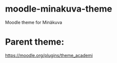# moodle-minakuva-theme
Moodle theme for Minäkuva

# Parent theme:
https://moodle.org/plugins/theme_academi
